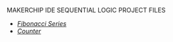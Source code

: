 MAKERCHIP IDE SEQUENTIAL  LOGIC PROJECT FILES 
+ [*Fibonacci Series*](www.makerchip.com/sandbox/0xkfJhR1L/0nZh7pz)
+ [*Counter*](www.makerchip.com/sandbox/0xkfJhR1L/0r0h83O)
